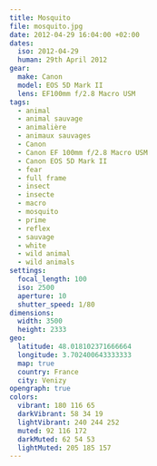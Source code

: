 ```yaml
---
title: Mosquito
file: mosquito.jpg
date: 2012-04-29 16:04:00 +02:00
dates:
  iso: 2012-04-29
  human: 29th April 2012
gear:
  make: Canon
  model: EOS 5D Mark II
  lens: EF100mm f/2.8 Macro USM
tags:
  - animal
  - animal sauvage
  - animalière
  - animaux sauvages
  - Canon
  - Canon EF 100mm f/2.8 Macro USM
  - Canon EOS 5D Mark II
  - fear
  - full frame
  - insect
  - insecte
  - macro
  - mosquito
  - prime
  - reflex
  - sauvage
  - white
  - wild animal
  - wild animals
settings:
  focal_length: 100
  iso: 2500
  aperture: 10
  shutter_speed: 1/80
dimensions:
  width: 3500
  height: 2333
geo:
  latitude: 48.018102371666664
  longitude: 3.702400643333333
  map: true
  country: France
  city: Venizy
opengraph: true
colors:
  vibrant: 180 116 65
  darkVibrant: 58 34 19
  lightVibrant: 240 244 252
  muted: 92 116 172
  darkMuted: 62 54 53
  lightMuted: 205 185 157
---
```



